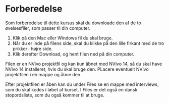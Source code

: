 # Forberedelse
Som forberedelse til dette kursus skal du downloade den af de to øvelsesfiler, som passer til din computer.
1. Klik på den Mac eller Windows fil du skal bruge.
2. Når du er inde på filens side, skal du klikke på den lille firkant med de tro prikker i højre side.
3. Klik derefter Download, og hent filen ned på din computer.

Filen er en NVivo projektfil og kan kun åbnet med NVivo 14, så du skal have NVivo 14 installeret, hvis du skal bruge den.
PLacere eventuelt NVivo projektfilen i en mappe og åbne den.

Efter projektfilen er åben kan du under Files se en mappe med interviews, som du skal kodes i løbet af kurset. I Files er det også en dansk stopordsliste, som du også kommer til at bruge.
